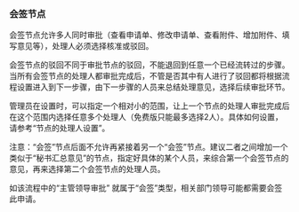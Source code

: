 ### 会签节点

会签节点允许多人同时审批（查看申请单、修改申请单、查看附件、增加附件、填写意见等），处理人必须选择核准或驳回。

会签节点的驳回不同于审批节点的驳回，不能退回到任意一个已经流转过的步骤。当所有会签节点的处理人都审批完成后，不管是否其中有人进行了驳回都将根据流程设置进入到下一步骤，由下一步骤的人员来总结处理意见，选择后续审批环节。

管理员在设置时，可以指定一个相对小的范围，让上一个节点的处理人审批完成后在这个范围内选择任意多个处理人（免费版只能最多选择2人）。具体如何设置，请参考“节点的处理人设置”。

注意：“会签”节点后面不允许再紧接着另一个“会签”节点。建议二者之间增加一个类似于“秘书汇总意见”的节点，指定好具体的某个人员，来综合第一个会签节点的意见，再来选择第二个会签节点的处理人员。

如该流程中的“主管领导审批” 就属于“会签”类型，相关部门领导可能都需要会签此申请。
